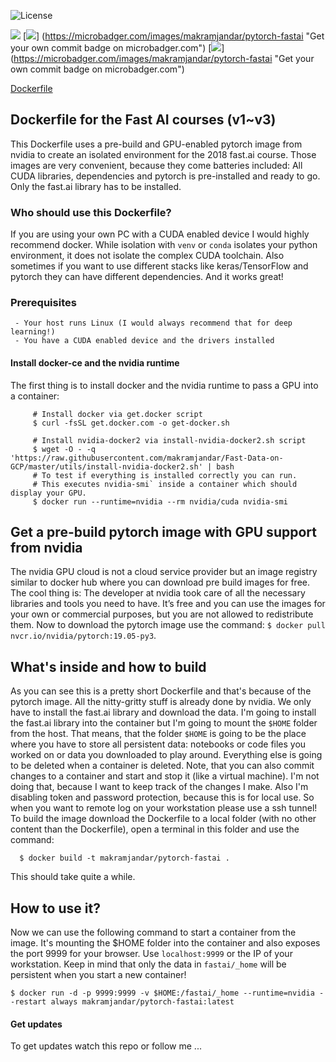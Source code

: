 ![License](https://img.shields.io/badge/license-Do%20What%20The%20Fuck%20You%20Want-red.svg)

[![](https://images.microbadger.com/badges/image/makramjandar/pytorch-fastai.svg)](https://microbadger.com/images/makramjandar/pytorch-fastai "Get your own image badge on microbadger.com")
[![](https://images.microbadger.com/badges/version/makramjandar/pytorch-fastai.svg)]
(https://microbadger.com/images/makramjandar/pytorch-fastai "Get your own commit badge on microbadger.com")
[![](https://images.microbadger.com/badges/commit/makramjandar/pytorch-fastai.svg)]
(https://microbadger.com/images/makramjandar/pytorch-fastai "Get your own commit badge on microbadger.com")


[Dockerfile](https://raw.githubusercontent.com/makramjandar/DataScienceToolkit/master/dockerfiles/pytorch/fastai/Dockerfile)

## Dockerfile for the Fast AI courses (v1~v3)
This Dockerfile uses a pre-build and GPU-enabled pytorch image from nvidia to create an isolated environment for the 2018 fast.ai course. Those images are very convenient, because they come batteries included: All CUDA libraries, dependencies and pytorch is pre-installed and ready to go. Only the fast.ai library has to be installed.

### Who should use this Dockerfile?
If you are using your own PC with a CUDA enabled device I would highly recommend docker. While isolation with `venv` or `conda` isolates your python environment, it does not isolate the complex CUDA toolchain. Also sometimes if you want to use different stacks like keras/TensorFlow and pytorch they can have different dependencies. And it works great!

### Prerequisites
     - Your host runs Linux (I would always recommend that for deep learning!)
     - You have a CUDA enabled device and the drivers installed

#### Install docker-ce and the nvidia runtime
The first thing is to install docker and the nvidia runtime to pass a GPU into a container:
```shell
     # Install docker via get.docker script
     $ curl -fsSL get.docker.com -o get-docker.sh
     
     # Install nvidia-docker2 via install-nvidia-docker2.sh script
     $ wget -O - -q 'https://raw.githubusercontent.com/makramjandar/Fast-Data-on-GCP/master/utils/install-nvidia-docker2.sh' | bash
     # To test if everything is installed correctly you can run. 
     # This executes nvidia-smi` inside a container which should display your GPU.
     $ docker run --runtime=nvidia --rm nvidia/cuda nvidia-smi
```
## Get a pre-build pytorch image with GPU support from nvidia
The nvidia GPU cloud is not a cloud service provider but an image registry similar to docker hub where you can download pre build images for free. The cool thing is: The developer at nvidia took care of all the necessary libraries and tools you need to have. It’s free and you can use the images for your own or commercial purposes, but you are not allowed to redistribute them.
Now to download the pytorch image use the command: `$ docker pull nvcr.io/nvidia/pytorch:19.05-py3`.

## What's inside and how to build
As you can see this is a pretty short Dockerfile and that's because of the pytorch image. All the nitty-gritty stuff is already done by nvidia. We only have to install the fast.ai library and download the data. I'm going to install the fast.ai library into the container but I'm going to mount the `$HOME` folder from the host. That means, that the folder `$HOME` is going to be the place where you have to store all persistent data: notebooks or code files you worked on or data you downloaded to play around. Everything else is going to be deleted when a container is deleted. Note, that you can also commit changes to a container and start and stop it (like a virtual machine). I'm not doing that, because I want to keep track of the changes I make. Also I'm disabling token and password protection, because this is for local use. So when you want to remote log on your workstation please use a ssh tunnel! To build the image download the Dockerfile to a local folder (with no other content than the Dockerfile), open a terminal in this folder and use the command:
```shell
  $ docker build -t makramjandar/pytorch-fastai .
```
This should take quite a while.

## How to use it? 
Now we can use the following command to start a container from the image. It's mounting the $HOME folder into the container and also exposes the port 9999 for your browser. Use `localhost:9999` or the IP of your workstation. Keep in mind that only the data in `fastai/_home` will be persistent when you start a new container!
```shell
$ docker run -d -p 9999:9999 -v $HOME:/fastai/_home --runtime=nvidia --restart always makramjandar/pytorch-fastai:latest
```

#### Get updates
To get updates watch this repo or follow me ...

